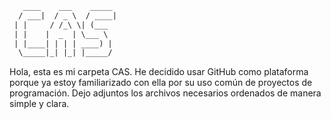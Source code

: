 ```txt
   ____    ___    _____ 
  / ___|  / _ \  / ____|
 | |     / /_\ \| (___  
 | |    |  _  | \___ \ 
 | |____| | | | ____) |
  \_____|_| |_| |_____/
```



Hola, esta es mi carpeta CAS. He decidido usar GitHub como plataforma porque ya estoy familiarizado con ella por su uso común de proyectos de programación. Dejo adjuntos los archivos necesarios ordenados de manera simple y clara.
